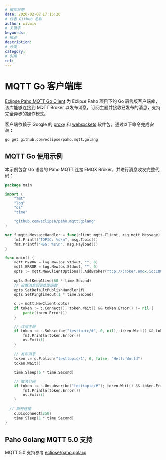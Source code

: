 ```yaml
---
# 编写日期
date: 2020-02-07 17:15:26
# 作者 Github 名称
author: wivwiv
# 关键字
keywords:
# 描述
description:
# 分类
category: 
# 引用
ref:
---
```



# MQTT Go 客户端库

[Eclipse Paho MQTT Go Client](https://github.com/eclipse/paho.mqtt.golang) 为 Eclipse Paho 项目下的 Go 语言版客户端库，该库能够连接到 MQTT Broker 以发布消息，订阅主题并接收已发布的消息，支持完全异步的操作模式。

客户端依赖于 Google 的 [proxy](https://godoc.org/golang.org/x/net/proxy) 和 [websockets](https://godoc.org/github.com/gorilla/websocket) 软件包，通过以下命令完成安装：

```bash
go get github.com/eclipse/paho.mqtt.golang
```

## MQTT Go 使用示例

本示例包含 Go 语言的 Paho MQTT 连接 EMQX Broker，并进行消息收发完整代码：

```go
package main

import (
	"fmt"
	"log"
	"os"
	"time"

	"github.com/eclipse/paho.mqtt.golang"
)

var f mqtt.MessageHandler = func(client mqtt.Client, msg mqtt.Message) {
	fmt.Printf("TOPIC: %s\n", msg.Topic())
	fmt.Printf("MSG: %s\n", msg.Payload())
}

func main() {
	mqtt.DEBUG = log.New(os.Stdout, "", 0)
	mqtt.ERROR = log.New(os.Stdout, "", 0)
	opts := mqtt.NewClientOptions().AddBroker("tcp://broker.emqx.io:1883").SetClientID("emqx_test_client")
	
	opts.SetKeepAlive(60 * time.Second)
	// 设置消息回调处理函数
	opts.SetDefaultPublishHandler(f)
	opts.SetPingTimeout(1 * time.Second)

	c := mqtt.NewClient(opts)
	if token := c.Connect(); token.Wait() && token.Error() != nil {
		panic(token.Error())
	}

	// 订阅主题
	if token := c.Subscribe("testtopic/#", 0, nil); token.Wait() && token.Error() != nil {
		fmt.Println(token.Error())
		os.Exit(1)
	}
	
	// 发布消息
	token := c.Publish("testtopic/1", 0, false, "Hello World")
	token.Wait()

	time.Sleep(6 * time.Second)

	// 取消订阅
	if token := c.Unsubscribe("testtopic/#"); token.Wait() && token.Error() != nil {
		fmt.Println(token.Error())
		os.Exit(1)
	}
  
  // 断开连接
	c.Disconnect(250)
	time.Sleep(1 * time.Second)
}
```




## Paho Golang MQTT 5.0 支持

MQTT 5.0 支持参考 [eclipse/paho.golang](https://github.com/eclipse/paho.golang)
